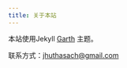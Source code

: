 ```yaml
---
title: 关于本站
---
```

本站使用Jekyll [Garth](https://github.com/daviddarnes/garth) 主题。

联系方式：jhuthasach@gmail.com

